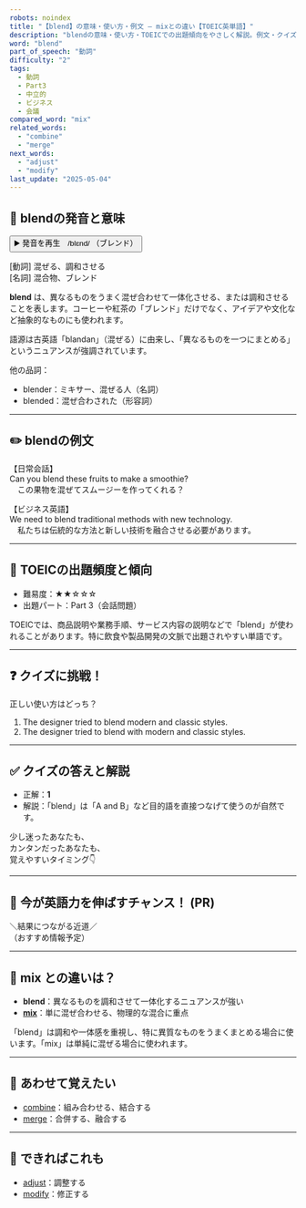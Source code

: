 ```yaml
---
robots: noindex
title: "【blend】の意味・使い方・例文 ― mixとの違い【TOEIC英単語】"
description: "blendの意味・使い方・TOEICでの出題傾向をやさしく解説。例文・クイズ付きでmixとの違いもわかりやすく学べます。"
word: "blend"
part_of_speech: "動詞"
difficulty: "2"
tags:
  - 動詞
  - Part3
  - 中立的
  - ビジネス
  - 会議
compared_word: "mix"
related_words:
  - "combine"
  - "merge"
next_words:
  - "adjust"
  - "modify"
last_update: "2025-05-04"
---
```


## 🔰 blendの発音と意味

<button class="play-audio" onclick="playTTS('blend')">
  <span class="play-audio-main">
    ▶️ 発音を再生　/blɛnd/
  </span>
  <span class="play-audio-sub">
    （ブレンド）
  </span>
</button>

[動詞] 混ぜる、調和させる  
[名詞] 混合物、ブレンド

**blend** は、異なるものをうまく混ぜ合わせて一体化させる、または調和させることを表します。コーヒーや紅茶の「ブレンド」だけでなく、アイデアや文化など抽象的なものにも使われます。

語源は古英語「blandan」（混ぜる）に由来し、「異なるものを一つにまとめる」というニュアンスが強調されています。

他の品詞：  
- blender：ミキサー、混ぜる人（名詞）
- blended：混ぜ合わされた（形容詞）

---

## ✏️ blendの例文

【日常会話】  
Can you blend these fruits to make a smoothie?  
　この果物を混ぜてスムージーを作ってくれる？

【ビジネス英語】  
We need to blend traditional methods with new technology.  
　私たちは伝統的な方法と新しい技術を融合させる必要があります。

---

## 🎯 TOEICの出題頻度と傾向

- 難易度：★★☆☆☆
- 出題パート：Part 3（会話問題）

TOEICでは、商品説明や業務手順、サービス内容の説明などで「blend」が使われることがあります。特に飲食や製品開発の文脈で出題されやすい単語です。

---

## ❓ クイズに挑戦！

正しい使い方はどっち？

1. The designer tried to blend modern and classic styles.  
2. The designer tried to blend with modern and classic styles.

---

## ✅ クイズの答えと解説

- 正解：**1**
- 解説：「blend」は「A and B」など目的語を直接つなげて使うのが自然です。

少し迷ったあなたも、  
カンタンだったあなたも、  
覚えやすいタイミング👇️

---

## 🚀 今が英語力を伸ばすチャンス！ (PR)

<div class="info-center">
＼結果につながる近道／<br>  
（おすすめ情報予定）
</div>

---

## 🤔  mix との違いは？

- **blend**：異なるものを調和させて一体化するニュアンスが強い
- **[mix](/word/mix)**：単に混ぜ合わせる、物理的な混合に重点

「blend」は調和や一体感を重視し、特に異質なものをうまくまとめる場合に使います。「mix」は単純に混ぜる場合に使われます。

---

## 🧩 あわせて覚えたい

- [combine](/word/combine)：組み合わせる、結合する
- [merge](/word/merge)：合併する、融合する

---

## 📖 できればこれも

- [adjust](/word/adjust)：調整する
- [modify](/word/modify)：修正する

<!-- cvid: aid31_bid32 -->
